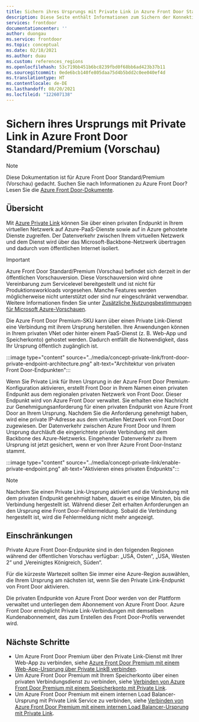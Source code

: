 ```yaml
---
title: Sichern ihres Ursprungs mit Private Link in Azure Front Door Standard/Premium (Vorschau)
description: Diese Seite enthält Informationen zum Sichern der Konnektivität mit Ihrem Ursprung mithilfe von Private Link.
services: frontdoor
documentationcenter: ''
author: duongau
ms.service: frontdoor
ms.topic: conceptual
ms.date: 02/18/2021
ms.author: duau
ms.custom: references_regions
ms.openlocfilehash: 53c719bb451b6bc8239fbd0f68bb6ad423b37b11
ms.sourcegitcommit: 0ede6bcb140fe805daa75d4b5bdd2c0ee040ef4d
ms.translationtype: HT
ms.contentlocale: de-DE
ms.lasthandoff: 08/20/2021
ms.locfileid: "122607138"
---
```

# <a name="secure-your-origin-with-private-link-in-azure-front-door-standardpremium-preview"></a>Sichern ihres Ursprungs mit Private Link in Azure Front Door Standard/Premium (Vorschau)

> [!Note]
> Diese Dokumentation ist für Azure Front Door Standard/Premium (Vorschau) gedacht. Suchen Sie nach Informationen zu Azure Front Door? Lesen Sie die [Azure Front Door-Dokumente](../front-door-overview.md).

## <a name="overview"></a>Übersicht

Mit [Azure Private Link](../../private-link/private-link-overview.md) können Sie über einen privaten Endpunkt in Ihrem virtuellen Netzwerk auf Azure-PaaS-Dienste sowie auf in Azure gehostete Dienste zugreifen. Der Datenverkehr zwischen Ihrem virtuellen Netzwerk und dem Dienst wird über das Microsoft-Backbone-Netzwerk übertragen und dadurch vom öffentlichen Internet isoliert.

> [!IMPORTANT]
> Azure Front Door Standard/Premium (Vorschau) befindet sich derzeit in der öffentlichen Vorschauversion.
> Diese Vorschauversion wird ohne Vereinbarung zum Servicelevel bereitgestellt und ist nicht für Produktionsworkloads vorgesehen. Manche Features werden möglicherweise nicht unterstützt oder sind nur eingeschränkt verwendbar.
> Weitere Informationen finden Sie unter [Zusätzliche Nutzungsbestimmungen für Microsoft Azure-Vorschauen](https://azure.microsoft.com/support/legal/preview-supplemental-terms/).

Die Azure Front Door Premium-SKU kann über einen Private Link-Dienst eine Verbindung mit ihrem Ursprung herstellen. Ihre Anwendungen können in Ihrem privaten VNet oder hinter einem PaaS-Dienst (z. B. Web-App und Speicherkonto) gehostet werden. Dadurch entfällt die Notwendigkeit, dass Ihr Ursprung öffentlich zugänglich ist.

:::image type="content" source="../media/concept-private-link/front-door-private-endpoint-architecture.png" alt-text="Architektur von privaten Front Door-Endpunkten":::

Wenn Sie Private Link für Ihren Ursprung in der Azure Front Door Premium-Konfiguration aktivieren, erstellt Front Door in Ihrem Namen einen privaten Endpunkt aus dem regionalen privaten Netzwerk von Front Door. Dieser Endpunkt wird von Azure Front Door verwaltet. Sie erhalten eine Nachricht zur Genehmigungsanforderung für einen privaten Endpunkt von Azure Front Door an Ihrem Ursprung. Nachdem Sie die Anforderung genehmigt haben, wird eine private IP-Adresse aus dem virtuellen Netzwerk von Front Door zugewiesen. Der Datenverkehr zwischen Azure Front Door und Ihrem Ursprung durchläuft die eingerichtete private Verbindung mit dem Backbone des Azure-Netzwerks. Eingehender Datenverkehr zu Ihrem Ursprung ist jetzt gesichert, wenn er von Ihrer Azure Front Door-Instanz stammt.

:::image type="content" source="../media/concept-private-link/enable-private-endpoint.png" alt-text="Aktivieren eines privaten Endpunkts":::

> [!NOTE]
> Nachdem Sie einen Private Link-Ursprung aktiviert und die Verbindung mit dem privaten Endpunkt genehmigt haben, dauert es einige Minuten, bis die Verbindung hergestellt ist. Während dieser Zeit erhalten Anforderungen an den Ursprung eine Front Door-Fehlermeldung. Sobald die Verbindung hergestellt ist, wird die Fehlermeldung nicht mehr angezeigt.

## <a name="limitations"></a>Einschränkungen

Private Azure Front Door-Endpunkte sind in den folgenden Regionen während der öffentlichen Vorschau verfügbar: „USA, Osten“, „USA, Westen 2“ und „Vereinigtes Königreich, Süden“.

Für die kürzeste Wartezeit sollten Sie immer eine Azure-Region auswählen, die Ihrem Ursprung am nächsten ist, wenn Sie den Private Link-Endpunkt von Front Door aktivieren.

Die privaten Endpunkte von Azure Front Door werden von der Plattform verwaltet und unterliegen dem Abonnement von Azure Front Door. Azure Front Door ermöglicht Private Link-Verbindungen mit demselben Kundenabonnement, das zum Erstellen des Front Door-Profils verwendet wird.

## <a name="next-steps"></a>Nächste Schritte

* Um Azure Front Door Premium über den Private Link-Dienst mit Ihrer Web-App zu verbinden, siehe [Azure Front Door Premium mit einem Web-App-Ursprung über Private LinkB verbinden](../../frontdoor/standard-premium/how-to-enable-private-link-web-app.md).
* Um Azure Front Door Premium mit Ihrem Speicherkonto über einen privaten Verbindungsdienst zu verbinden, siehe [Verbinden von Azure Front Door Premium mit einem Speicherkonto mit Private Link](../../frontdoor/standard-premium/how-to-enable-private-link-storage-account.md).
* Um Azure Front Door Premium mit einem internen Load Balancer-Ursprung mit Private Link Service zu verbinden, siehe [Verbinden von Azure Front Door Premium mit einem internen Load Balancer-Ursprung mit Private Link](../../frontdoor/standard-premium/how-to-enable-private-link-internal-load-balancer.md).
